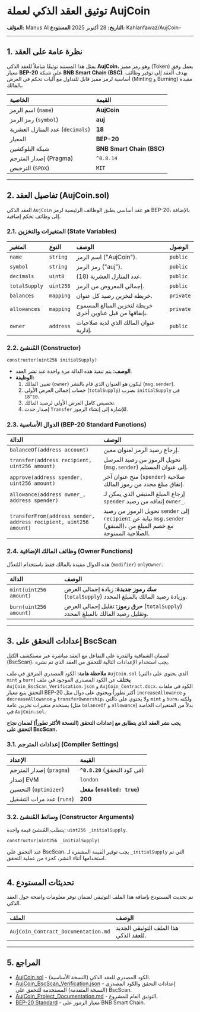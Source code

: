# توثيق العقد الذكي لعملة AujCoin

**المؤلف:** Manus AI
**التاريخ:** 28 أكتوبر 2025
**المستودع:** Kahlanfawaz/AujCoin-

---

## 1. نظرة عامة على العقد

يمثل هذا المستند توثيقًا شاملاً للعقد الذكي **AujCoin**، وهو رمز مميز (Token) يعمل وفق معيار **BEP-20** على شبكة **BNB Smart Chain (BSC)**. يهدف العقد إلى توفير وظائف أساسية لرمز مميز قابل للتداول مع آليات تحكم في العرض (Minting و Burning) مقيدة بالمالك.

| الخاصية | القيمة |
| :--- | :--- |
| اسم الرمز (`name`) | **AujCoin** |
| رمز الرمز (`symbol`) | **auj** |
| عدد المنازل العشرية (`decimals`) | **18** |
| المعيار | **BEP-20** |
| شبكة البلوكشين | **BNB Smart Chain (BSC)** |
| إصدار المترجم (Pragma) | `^0.8.14` |
| الترخيص (`SPDX`) | `MIT` |

---

## 2. تفاصيل العقد (AujCoin.sol)

العقد الذكي `AujCoin` هو عقد أساسي يطبق الوظائف الرئيسية لرمز BEP-20، بالإضافة إلى وظائف تحكم إضافية.

### 2.1. المتغيرات والتخزين (State Variables)

| المتغير | النوع | الوصف | الوصول |
| :--- | :--- | :--- | :--- |
| `name` | `string` | اسم الرمز ("AujCoin"). | `public` |
| `symbol` | `string` | رمز الرمز ("auj"). | `public` |
| `decimals` | `uint8` | عدد المنازل العشرية (18). | `public` |
| `totalSupply` | `uint256` | إجمالي المعروض من الرمز. | `public` |
| `balances` | `mapping` | خريطة لتخزين رصيد كل عنوان. | `private` |
| `allowances` | `mapping` | خريطة لتخزين المبالغ المسموح بإنفاقها من قبل عناوين أخرى. | `private` |
| `owner` | `address` | عنوان المالك الذي لديه صلاحيات إدارية. | `public` |

### 2.2. المُنشئ (Constructor)

```solidity
constructor(uint256 initialSupply)
```
*   **الوصف:** يتم تنفيذ هذه الدالة مرة واحدة عند نشر العقد.
*   **الوظيفة:**
    1.  تعيين المالك (`owner`) ليكون هو العنوان الذي قام بالنشر (`msg.sender`).
    2.  حساب إجمالي العرض الأولي (`totalSupply`) بضرب `initialSupply` في `10^18`.
    3.  تخصيص كامل العرض الأولي لرصيد المالك.
    4.  إصدار حدث `Transfer` للإشارة إلى إنشاء الرموز.

### 2.3. الدوال الأساسية (BEP-20 Standard Functions)

| الدالة | الوصف |
| :--- | :--- |
| `balanceOf(address account)` | إرجاع رصيد الرمز لعنوان معين. |
| `transfer(address recipient, uint256 amount)` | تحويل الرموز من رصيد المرسل (`msg.sender`) إلى عنوان المستلم. |
| `approve(address spender, uint256 amount)` | منح عنوان آخر (`spender`) صلاحية إنفاق مبلغ محدد من رموز المالك. |
| `allowance(address owner_, address spender)` | إرجاع المبلغ المتبقي الذي يمكن لـ `spender` إنفاقه من رصيد `owner_`. |
| `transferFrom(address sender, address recipient, uint256 amount)` | تحويل الرموز من رصيد `sender` إلى `recipient` نيابة عن `msg.sender` (المنفق)، مع خصم المبلغ من الصلاحية الممنوحة. |

### 2.4. وظائف المالك الإضافية (Owner Functions)

هذه الدوال مقيدة بالمالك فقط باستخدام المُعدِّل (`modifier`) `onlyOwner`.

| الدالة | الوصف |
| :--- | :--- |
| `mint(uint256 amount)` | **سك رموز جديدة:** زيادة إجمالي العرض (`totalSupply`) وزيادة رصيد المالك بالمبلغ المحدد. |
| `burn(uint256 amount)` | **حرق رموز:** تقليل إجمالي العرض (`totalSupply`) وتقليل رصيد المالك بالمبلغ المحدد. |

---

## 3. إعدادات التحقق على BscScan

لضمان الشفافية والقدرة على التفاعل مع العقد مباشرة عبر مستكشف الكتل (BscScan)، يجب استخدام الإعدادات التالية للتحقق من العقد الذي تم نشره.

**ملاحظة هامة:** الكود المصدري المرفق في ملف `AujCoin.sol` (الذي يحتوي على دالتي `mint` و `burn`) **يختلف** عن الكود المصدري الموجود في ملف `AujCoin_BscScan_Verification.json` و `AujCoin_Contract.docx`. الكود في ملفات التحقق يتبع معيار BEP-20 أكثر تطوراً ويحتوي على دوال مثل `increaseAllowance` و `decreaseAllowance` و `transferOwnership`، ولا يحتوي على دالتي `mint` و `burn`، ولكنه يستخدم متغيرات تخزين عامة (مثل `balanceOf` و `allowance`) بدلاً من المتغيرات الخاصة في `AujCoin.sol`.

**يجب نشر العقد الذي يتطابق مع إعدادات التحقق (النسخة الأكثر تطوراً) لضمان نجاح التحقق على BscScan.**

### 3.1. إعدادات المترجم (Compiler Settings)

| الإعداد | القيمة |
| :--- | :--- |
| إصدار المترجم (`pragma`) | **`^0.8.20`** (في كود التحقق) |
| إصدار EVM | `london` |
| التحسين (`optimizer`) | **مفعل (`enabled: true`)** |
| عدد مرات التشغيل (`runs`) | **200** |

### 3.2. وسائط المُنشئ (Constructor Arguments)

يتطلب المُنشئ قيمة واحدة: `uint256 _initialSupply`.

```solidity
constructor(uint256 _initialSupply)
```

عند التحقق على BscScan، يجب توفير القيمة المشفرة لـ `_initialSupply` التي تم استخدامها أثناء النشر، كجزء من عملية التحقق.

---

## 4. تحديثات المستودع

تم تحديث المستودع بإضافة هذا الملف التوثيقي لضمان توفر معلومات واضحة حول العقد الذكي.

| الملف | الوصف |
| :--- | :--- |
| `AujCoin_Contract_Documentation.md` | هذا الملف التوثيقي الجديد للعقد الذكي. |

---

## 5. المراجع

*   [AujCoin.sol](AujCoin-/AujCoin.sol) - الكود المصدري للعقد الذكي (النسخة الأساسية).
*   [AujCoin_BscScan_Verification.json](AujCoin-/AujCoin_BscScan_Verification.json) - إعدادات التحقق والكود المصدري (النسخة المتقدمة) المستخدمة للتحقق على BscScan.
*   [AujCoin_Project_Documentation.md](AujCoin-/AujCoin_Project_Documentation.md) - التوثيق العام للمشروع.
*   [BEP-20 Standard](https://docs.bnbchain.org/docs/chain-specs/BEP20) - معيار الرموز على BNB Smart Chain.
